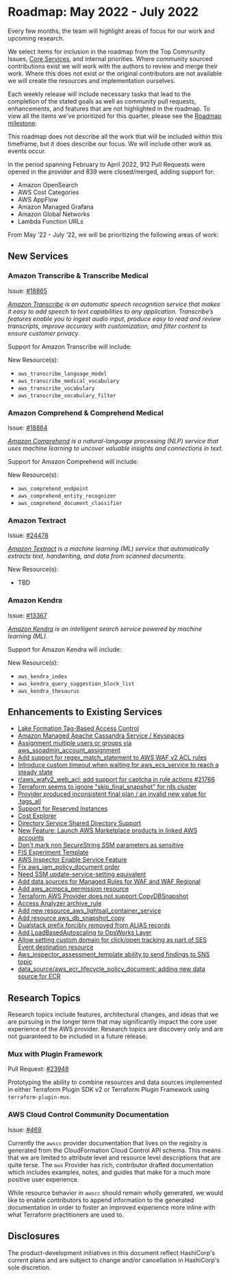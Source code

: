 # Roadmap:  May 2022 - July 2022

Every few months, the team will highlight areas of focus for our work and upcoming research.

We select items for inclusion in the roadmap from the Top Community Issues, [Core Services](docs/contributing/core-services.md), and internal priorities. Where community sourced contributions exist we will work with the authors to review and merge their work. Where this does not exist or the original contributors are not available we will create the resources and implementation ourselves.

Each weekly release will include necessary tasks that lead to the completion of the stated goals as well as community pull requests, enhancements, and features that are not highlighted in the roadmap. To view all the items we've prioritized for this quarter, please see the [Roadmap milestone](https://github.com/hashicorp/terraform-provider-aws/milestone/138).

This roadmap does not describe all the work that will be included within this timeframe, but it does describe our focus. We will include other work as events occur.

In the period spanning February to April 2022, 912 Pull Requests were opened in the provider and 839 were closed/merged, adding support for:

- Amazon OpenSearch
- AWS Cost Categories
- AWS AppFlow
- Amazon Managed Grafana
- Amazon Global Networks
- Lambda Function URLs

From May ‘22 - July ‘22, we will be prioritizing the following areas of work:

## New Services  

### Amazon Transcribe & Transcribe Medical

Issue: [#18865](https://github.com/hashicorp/terraform-provider-aws/issues/18865)

_[Amazon Transcribe](https://aws.amazon.com/transcribe/) is an automatic speech recognition service that makes it easy to add speech to text capabilities to any application. Transcribe’s features enable you to ingest audio input, produce easy to read and review transcripts, improve accuracy with customization, and filter content to ensure customer privacy._

Support for Amazon Transcribe will include:

New Resource(s):

- `aws_transcribe_language_model`
- `aws_transcribe_medical_vocabulary`
- `aws_transcribe_vocabulary`
- `aws_transcribe_vocabulary_filter`


### Amazon Comprehend & Comprehend Medical

Issue: [#18864](https://github.com/hashicorp/terraform-provider-aws/issues/18864)

_[Amazon Comprehend](https://aws.amazon.com/comprehend/) is a natural-language processing (NLP) service that uses machine learning to uncover valuable insights and connections in text._

Support for Amazon Comprehend will include:

New Resource(s):

- `aws_comprehend_endpoint`
- `aws_comprehend_entity_recognizer`
- `aws_comprehend_document_classifier`

### Amazon Textract

Issue: [#24478](https://github.com/hashicorp/terraform-provider-aws/issues/24478)

_[Amazon Textract](https://aws.amazon.com/textract/) is a machine learning (ML) service that automatically extracts text, handwriting, and data from scanned documents._

New Resource(s):

- TBD

### Amazon Kendra

Issue: [#13367](https://github.com/hashicorp/terraform-provider-aws/issues/13367)

_[Amazon Kendra](https://aws.amazon.com/kendra/) is an intelligent search service powered by machine learning (ML)._

Support for Amazon Kendra will include:

New Resource(s):

- `aws_kendra_index`
- `aws_kendra_query_suggestion_block_list`
- `aws_kendra_thesaurus`

## Enhancements to Existing Services

- [Lake Formation Tag-Based Access Control](https://github.com/hashicorp/terraform-provider-aws/issues/19640)
- [Amazon Managed Apache Cassandra Service / Keyspaces](https://github.com/hashicorp/terraform-provider-aws/issues/11221)
- [Assignment multiple users or groups via aws_ssoadmin_account_assignment](https://github.com/hashicorp/terraform-provider-aws/issues/18739)
- [Add support for regex_match_statement to AWS WAF v2 ACL rules](https://github.com/hashicorp/terraform-provider-aws/pull/22452)
- [Introduce custom timeout when waiting for aws_ecs_service to reach a steady state](https://github.com/hashicorp/terraform-provider-aws/pull/18868)
- [r/aws_wafv2_web_acl: add support for captcha in rule actions #21766](https://github.com/hashicorp/terraform-provider-aws/pull/21766)
- [Terraform seems to ignore "skip_final_snapshot" for rds cluster](https://github.com/hashicorp/terraform-provider-aws/issues/2588)
- [Provider produced inconsistent final plan / an invalid new value for .tags_all](https://github.com/hashicorp/terraform-provider-aws/issues/19583)
- [Support for Reserved Instances](https://github.com/hashicorp/terraform-provider-aws/issues/8521)
- [Cost Explorer](https://github.com/hashicorp/terraform-provider-aws/issues/16137)
- [Directory Service Shared Directory Support](https://github.com/hashicorp/terraform-provider-aws/issues/6004)
- [New Feature: Launch AWS Marketplace products in linked AWS accounts](https://github.com/hashicorp/terraform-provider-aws/issues/17146)
- [Don't mark non SecureString SSM parameters as sensitive](https://github.com/hashicorp/terraform-provider-aws/issues/9090)
- [FIS Experiment Template](https://github.com/hashicorp/terraform-provider-aws/issues/18125)
- [AWS Inspector Enable Service Feature](https://github.com/hashicorp/terraform-provider-aws/issues/22330)
- [Fix aws_iam_policy_document order](https://github.com/hashicorp/terraform-provider-aws/pull/23060)
- [Need SSM update-service-setting equivalent](https://github.com/hashicorp/terraform-provider-aws/pull/13018)
- [Add data sources for Managed Rules for WAF and WAF Regional](https://github.com/hashicorp/terraform-provider-aws/pull/10563)
- [Add aws_acmpca_permission resource](https://github.com/hashicorp/terraform-provider-aws/pull/12485)
- [Terraform AWS Provider does not support CopyDBSnapshot](https://github.com/hashicorp/terraform-provider-aws/issues/9885)
- [Access Analyzer archive_rule](https://github.com/hashicorp/terraform-provider-aws/issues/11102)
- [Add new resource_aws_lightsail_container_service](https://github.com/hashicorp/terraform-provider-aws/pull/20625)
- [Add resource aws_db_snapshot_copy](https://github.com/hashicorp/terraform-provider-aws/pull/9886)
- [Dualstack prefix forcibly removed from ALIAS records](https://github.com/hashicorp/terraform-provider-aws/issues/6480)
- [Add LoadBasedAutoscaling to OpsWorks Layer](https://github.com/hashicorp/terraform-provider-aws/pull/10962)
- [Allow setting custom domain for click/open tracking as part of SES Event destination resource](https://github.com/hashicorp/terraform-provider-aws/issues/6339)
- [Aws_inspector_assessment_template ability to send findings to SNS topic](https://github.com/hashicorp/terraform-provider-aws/issues/843)
- [data_source/aws_ecr_lifecycle_policy_document: adding new data source for ECR](https://github.com/hashicorp/terraform-provider-aws/pull/6133)

## Research Topics

Research topics include features, architectural changes, and ideas that we are pursuing in the longer term that may significantly impact the core user experience of the AWS provider. Research topics are discovery only and are not guaranteed to be included in a future release.

### Mux with Plugin Framework 

Pull Request: [#23948](https://github.com/hashicorp/terraform-provider-aws/pull/23948)

Prototyping the ability to combine resources and data sources implemented in either Terraform Plugin SDK v2 or Terraform Plugin Framework using `terraform-plugin-mux`.

### AWS Cloud Control Community Documentation 

Issue: [#469](https://github.com/hashicorp/terraform-provider-awscc/issues/469)

Currently the `awscc` provider documentation that lives on the registry is generated from the CloudFormation Cloud Control API schema. This means that we are limited to attribute level and resource level descriptions that are quite terse. The `aws` Provider has rich, contributor drafted documentation which includes examples, notes, and guides that make for a much more positive user experience.

While resource behavior in `awscc` should remain wholly generated, we would like to enable contributors to append information to the generated documentation in order to foster an improved experience more inline with what Terraform practitioners are used to.

## Disclosures

The product-development initiatives in this document reflect HashiCorp's current plans and are subject to change and/or cancellation in HashiCorp's sole discretion.
